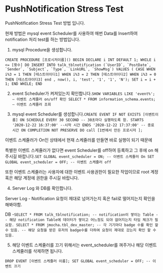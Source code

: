 # PushNotification Stress Test

PushNotification Stress Test 방법 입니다.

현재 방법은 mysql event Scheduler를 사용하여 매번 Data를 Insert하여 notification 처리 test를 하는 방법입니다.

1. mysql Procedure을 생성합니다.

``CREATE PROCEDURE [프로시저이름]() BEGIN DECLARE i INT DEFAULT 1; WHILE i <= [횟수] DO INSERT INTO talk_tblnotification (`UserID`, `PostDate`, `Sender`, `Subject`, `Type`, `LinkURL`, `ShowMsg`) VALUES ( CASE WHEN i%3 = 1 THEN [테스트아이디1] WHEN i%3 = 2 THEN [테스트아이디2] WHEN i%3 = 0 THEN [테스트아이디3] end , now(), i, 'test', '1', '1', 'N'); SET i = i + 1; END WHILE; END``

2. event Scheduler가 켜져있는지 확인합니다.`SHOW VARIABLES LIKE 'event%'; – 이벤트 스케쥴러 on/off 확인 SELECT * FROM information_schema.events; – 이벤트 스케쥴러 조회`

3. mysql event Scheduler를 생성합니다.`CREATE EVENT IF NOT EXISTS [이벤트이름] ON SCHEDULE EVERY 30 SECOND -- 30초마다 실행하도록 함. STARTS '2020-12-22 16:37:00' --시작 시간 ENDS '2020-12-22 17:37:00' -- 종료 시간 ON COMPLETION NOT PRESERVE DO call [1번에서 만든 프로시저 ];`

이벤트 스케쥴러가 On인 상태에서 현재 스케쥴러를 만들면 바로 실행이 되기 때문에

특별한 이벤트 스케쥴러가 없다면 event Scheduler를 off하여 등록하고 그 후에 on 해주시길 바랍니다.`SET GLOBAL event_scheduler = ON; -- 이벤트 스케쥴러 On SET GLOBAL event_scheduler = OFF; -- 이벤트 스케쥴러 off`

또한 이벤트 스케쥴러는 사용자에 대한 이벤트 사용권한이 필요한 작업이므로 root 계정 혹은 해당 계정에 권한을 주시길 바랍니다.

4. Server Log 와 DB를 확인합니다.

Server Log - Notification 요청이 제대로 넘어가는지 혹은 fail로 떨어지는지 확인을 해봐야함.

DB -`SELECT * FROM talk_tblnotification; -- notification이 쌓이는 Table -- 해당 notification Table에 데이터가 쌓이고 어느정도 되야 없어지는지 타임 체크가 필요함. SELECT * FROM jmocha.tbl_dev_master; -- 각 기기마다 badge 수를 확인 할 수 있음. -- 해당 요청을 받은 유저의 badge수를 더하여 요청이 제대로 갔는지 확인 할 수 있음.`

  
5. 해당 이벤트 스케쥴러를 끄기 위해서는 event\_scheduler를 껴주거나 해당 이벤트 스케쥴러를 삭제하면 됩니다.

`DROP EVENT [이벤트 스케쥴러 이름]; SET GLOBAL event_scheduler = OFF; -- 이벤트 끄기`


